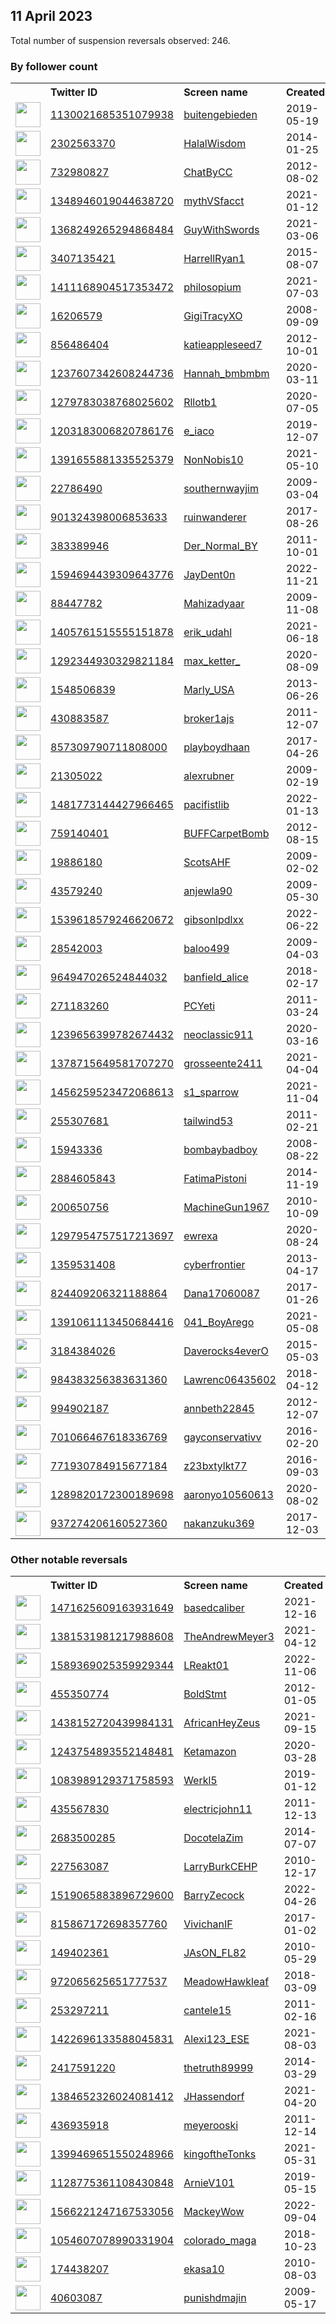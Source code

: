 
## 11 April 2023
Total number of suspension reversals observed: 246.

### By follower count
<table><tr><th></th><th align="left">Twitter ID</th><th align="left">Screen name</th>
<th align="left">Created</th><th align="left">Status</th><th align="left">Suspended</th><th align="left">Followers</th>
<tr><td><a href="https://pbs.twimg.com/profile_images/1130022182971760640/FlbICzEn_normal.jpg"><img src="https://pbs.twimg.com/profile_images/1130022182971760640/FlbICzEn_normal.jpg" width="40px" height="40px" align="center"/></a></td><td><a href="https://twitter.com/intent/user?user_id=1130021685351079938">1130021685351079938</a></td><td><a href="https://twitter.com/buitengebieden">buitengebieden</a></td><td>2019-05-19</td><td align="center"></td><td>2023-04-05</td><td>2393572</td></tr>
<tr><td><a href="https://pbs.twimg.com/profile_images/1673055811164155913/RKiK5x8g_normal.jpg"><img src="https://pbs.twimg.com/profile_images/1673055811164155913/RKiK5x8g_normal.jpg" width="40px" height="40px" align="center"/></a></td><td><a href="https://twitter.com/intent/user?user_id=2302563370">2302563370</a></td><td><a href="https://twitter.com/HalalWisdom">HalalWisdom</a></td><td>2014-01-25</td><td align="center"></td><td>2022-08-16</td><td>553274</td></tr>
<tr><td><a href="https://pbs.twimg.com/profile_images/1654198571577626635/OIDkPnq1_normal.jpg"><img src="https://pbs.twimg.com/profile_images/1654198571577626635/OIDkPnq1_normal.jpg" width="40px" height="40px" align="center"/></a></td><td><a href="https://twitter.com/intent/user?user_id=732980827">732980827</a></td><td><a href="https://twitter.com/ChatByCC">ChatByCC</a></td><td>2012-08-02</td><td align="center"></td><td></td><td>241450</td></tr>
<tr><td><a href="https://pbs.twimg.com/profile_images/1352665109877805056/v4EjQ76d_normal.jpg"><img src="https://pbs.twimg.com/profile_images/1352665109877805056/v4EjQ76d_normal.jpg" width="40px" height="40px" align="center"/></a></td><td><a href="https://twitter.com/intent/user?user_id=1348946019044638720">1348946019044638720</a></td><td><a href="https://twitter.com/mythVSfacct">mythVSfacct</a></td><td>2021-01-12</td><td align="center"></td><td></td><td>133801</td></tr>
<tr><td><a href="https://pbs.twimg.com/profile_images/1648034626319839255/L2a4Bjyv_normal.jpg"><img src="https://pbs.twimg.com/profile_images/1648034626319839255/L2a4Bjyv_normal.jpg" width="40px" height="40px" align="center"/></a></td><td><a href="https://twitter.com/intent/user?user_id=1368249265294868484">1368249265294868484</a></td><td><a href="https://twitter.com/GuyWithSwords">GuyWithSwords</a></td><td>2021-03-06</td><td align="center"></td><td>2023-03-30</td><td>90124</td></tr>
<tr><td><a href="https://pbs.twimg.com/profile_images/1337732644042395648/3f_j3V9V_normal.jpg"><img src="https://pbs.twimg.com/profile_images/1337732644042395648/3f_j3V9V_normal.jpg" width="40px" height="40px" align="center"/></a></td><td><a href="https://twitter.com/intent/user?user_id=3407135421">3407135421</a></td><td><a href="https://twitter.com/HarrellRyan1">HarrellRyan1</a></td><td>2015-08-07</td><td align="center"></td><td></td><td>30090</td></tr>
<tr><td><a href="https://pbs.twimg.com/profile_images/1631890248144924673/QYF2WMAj_normal.jpg"><img src="https://pbs.twimg.com/profile_images/1631890248144924673/QYF2WMAj_normal.jpg" width="40px" height="40px" align="center"/></a></td><td><a href="https://twitter.com/intent/user?user_id=1411168904517353472">1411168904517353472</a></td><td><a href="https://twitter.com/philosopium">philosopium</a></td><td>2021-07-03</td><td align="center"></td><td>2023-03-21</td><td>29669</td></tr>
<tr><td><a href="https://pbs.twimg.com/profile_images/945744976864010241/PPehARkJ_normal.jpg"><img src="https://pbs.twimg.com/profile_images/945744976864010241/PPehARkJ_normal.jpg" width="40px" height="40px" align="center"/></a></td><td><a href="https://twitter.com/intent/user?user_id=16206579">16206579</a></td><td><a href="https://twitter.com/GigiTracyXO">GigiTracyXO</a></td><td>2008-09-09</td><td align="center">🔒</td><td></td><td>18318</td></tr>
<tr><td><a href="https://pbs.twimg.com/profile_images/1652771839544901633/4UuTWHtE_normal.jpg"><img src="https://pbs.twimg.com/profile_images/1652771839544901633/4UuTWHtE_normal.jpg" width="40px" height="40px" align="center"/></a></td><td><a href="https://twitter.com/intent/user?user_id=856486404">856486404</a></td><td><a href="https://twitter.com/katieappleseed7">katieappleseed7</a></td><td>2012-10-01</td><td align="center"></td><td>2022-02-17</td><td>17988</td></tr>
<tr><td><a href="https://pbs.twimg.com/profile_images/1652877130752221185/gwEmZ5hC_normal.jpg"><img src="https://pbs.twimg.com/profile_images/1652877130752221185/gwEmZ5hC_normal.jpg" width="40px" height="40px" align="center"/></a></td><td><a href="https://twitter.com/intent/user?user_id=1237607342608244736">1237607342608244736</a></td><td><a href="https://twitter.com/Hannah_bmbmbm">Hannah_bmbmbm</a></td><td>2020-03-11</td><td align="center"></td><td>2022-11-25</td><td>14593</td></tr>
<tr><td><a href="https://pbs.twimg.com/profile_images/1642930752114372608/6LvDNJi9_normal.jpg"><img src="https://pbs.twimg.com/profile_images/1642930752114372608/6LvDNJi9_normal.jpg" width="40px" height="40px" align="center"/></a></td><td><a href="https://twitter.com/intent/user?user_id=1279783038768025602">1279783038768025602</a></td><td><a href="https://twitter.com/Rllotb1">Rllotb1</a></td><td>2020-07-05</td><td align="center"></td><td>2022-10-30</td><td>13275</td></tr>
<tr><td><a href="https://pbs.twimg.com/profile_images/1645805290607239168/Ncom-loi_normal.jpg"><img src="https://pbs.twimg.com/profile_images/1645805290607239168/Ncom-loi_normal.jpg" width="40px" height="40px" align="center"/></a></td><td><a href="https://twitter.com/intent/user?user_id=1203183006820786176">1203183006820786176</a></td><td><a href="https://twitter.com/e_iaco">e_iaco</a></td><td>2019-12-07</td><td align="center"></td><td></td><td>12484</td></tr>
<tr><td><a href="https://pbs.twimg.com/profile_images/1478366114094669833/dEcprbFX_normal.jpg"><img src="https://pbs.twimg.com/profile_images/1478366114094669833/dEcprbFX_normal.jpg" width="40px" height="40px" align="center"/></a></td><td><a href="https://twitter.com/intent/user?user_id=1391655881335525379">1391655881335525379</a></td><td><a href="https://twitter.com/NonNobis10">NonNobis10</a></td><td>2021-05-10</td><td align="center"></td><td>2022-07-29</td><td>9595</td></tr>
<tr><td><a href="https://pbs.twimg.com/profile_images/1248795615372488711/z7ceOU1u_normal.jpg"><img src="https://pbs.twimg.com/profile_images/1248795615372488711/z7ceOU1u_normal.jpg" width="40px" height="40px" align="center"/></a></td><td><a href="https://twitter.com/intent/user?user_id=22786490">22786490</a></td><td><a href="https://twitter.com/southernwayjim">southernwayjim</a></td><td>2009-03-04</td><td align="center"></td><td></td><td>8702</td></tr>
<tr><td><a href="https://pbs.twimg.com/profile_images/1679603817543880705/gDFUTNZx_normal.jpg"><img src="https://pbs.twimg.com/profile_images/1679603817543880705/gDFUTNZx_normal.jpg" width="40px" height="40px" align="center"/></a></td><td><a href="https://twitter.com/intent/user?user_id=901324398006853633">901324398006853633</a></td><td><a href="https://twitter.com/ruinwanderer">ruinwanderer</a></td><td>2017-08-26</td><td align="center"></td><td>2023-03-26</td><td>8188</td></tr>
<tr><td><a href="https://pbs.twimg.com/profile_images/1591510312372535296/7fE5oIZL_normal.jpg"><img src="https://pbs.twimg.com/profile_images/1591510312372535296/7fE5oIZL_normal.jpg" width="40px" height="40px" align="center"/></a></td><td><a href="https://twitter.com/intent/user?user_id=383389946">383389946</a></td><td><a href="https://twitter.com/Der_Normal_BY">Der_Normal_BY</a></td><td>2011-10-01</td><td align="center"></td><td>2023-04-04</td><td>8145</td></tr>
<tr><td><a href="https://abs.twimg.com/sticky/default_profile_images/default_profile_normal.png"><img src="https://abs.twimg.com/sticky/default_profile_images/default_profile_normal.png" width="40px" height="40px" align="center"/></a></td><td><a href="https://twitter.com/intent/user?user_id=1594694439309643776">1594694439309643776</a></td><td><a href="https://twitter.com/JayDent0n">JayDent0n</a></td><td>2022-11-21</td><td align="center">🚫</td><td>2023-04-08</td><td>8121</td></tr>
<tr><td><a href="https://pbs.twimg.com/profile_images/1624584601539584000/nMVC1QoR_normal.jpg"><img src="https://pbs.twimg.com/profile_images/1624584601539584000/nMVC1QoR_normal.jpg" width="40px" height="40px" align="center"/></a></td><td><a href="https://twitter.com/intent/user?user_id=88447782">88447782</a></td><td><a href="https://twitter.com/Mahizadyaar">Mahizadyaar</a></td><td>2009-11-08</td><td align="center"></td><td>2023-04-06</td><td>6836</td></tr>
<tr><td><a href="https://pbs.twimg.com/profile_images/1619232544536363008/vSJX2wpZ_normal.jpg"><img src="https://pbs.twimg.com/profile_images/1619232544536363008/vSJX2wpZ_normal.jpg" width="40px" height="40px" align="center"/></a></td><td><a href="https://twitter.com/intent/user?user_id=1405761515555151878">1405761515555151878</a></td><td><a href="https://twitter.com/erik_udahl">erik_udahl</a></td><td>2021-06-18</td><td align="center"></td><td>2022-05-13</td><td>6755</td></tr>
<tr><td><a href="https://pbs.twimg.com/profile_images/1648119384202792962/c-ygKI1s_normal.jpg"><img src="https://pbs.twimg.com/profile_images/1648119384202792962/c-ygKI1s_normal.jpg" width="40px" height="40px" align="center"/></a></td><td><a href="https://twitter.com/intent/user?user_id=1292344930329821184">1292344930329821184</a></td><td><a href="https://twitter.com/max_ketter_">max_ketter_</a></td><td>2020-08-09</td><td align="center"></td><td>2023-02-08</td><td>6199</td></tr>
<tr><td><a href="https://pbs.twimg.com/profile_images/1392986003179151362/1K9KtKmU_normal.jpg"><img src="https://pbs.twimg.com/profile_images/1392986003179151362/1K9KtKmU_normal.jpg" width="40px" height="40px" align="center"/></a></td><td><a href="https://twitter.com/intent/user?user_id=1548506839">1548506839</a></td><td><a href="https://twitter.com/Marly_USA">Marly_USA</a></td><td>2013-06-26</td><td align="center"></td><td></td><td>5541</td></tr>
<tr><td><a href="https://pbs.twimg.com/profile_images/1679316146/image_normal.jpg"><img src="https://pbs.twimg.com/profile_images/1679316146/image_normal.jpg" width="40px" height="40px" align="center"/></a></td><td><a href="https://twitter.com/intent/user?user_id=430883587">430883587</a></td><td><a href="https://twitter.com/broker1ajs">broker1ajs</a></td><td>2011-12-07</td><td align="center"></td><td></td><td>5442</td></tr>
<tr><td><a href="https://pbs.twimg.com/profile_images/1364203687703322629/TGceYi5T_normal.jpg"><img src="https://pbs.twimg.com/profile_images/1364203687703322629/TGceYi5T_normal.jpg" width="40px" height="40px" align="center"/></a></td><td><a href="https://twitter.com/intent/user?user_id=857309790711808000">857309790711808000</a></td><td><a href="https://twitter.com/playboydhaan">playboydhaan</a></td><td>2017-04-26</td><td align="center"></td><td>2023-02-14</td><td>5013</td></tr>
<tr><td><a href="https://pbs.twimg.com/profile_images/1394673478704537600/UwOToQoI_normal.jpg"><img src="https://pbs.twimg.com/profile_images/1394673478704537600/UwOToQoI_normal.jpg" width="40px" height="40px" align="center"/></a></td><td><a href="https://twitter.com/intent/user?user_id=21305022">21305022</a></td><td><a href="https://twitter.com/alexrubner">alexrubner</a></td><td>2009-02-19</td><td align="center"></td><td>2023-04-02</td><td>4848</td></tr>
<tr><td><a href="https://pbs.twimg.com/profile_images/1677047204517924864/G78OaNls_normal.jpg"><img src="https://pbs.twimg.com/profile_images/1677047204517924864/G78OaNls_normal.jpg" width="40px" height="40px" align="center"/></a></td><td><a href="https://twitter.com/intent/user?user_id=1481773144427966465">1481773144427966465</a></td><td><a href="https://twitter.com/pacifistlib">pacifistlib</a></td><td>2022-01-13</td><td align="center"></td><td></td><td>4367</td></tr>
<tr><td><a href="https://pbs.twimg.com/profile_images/925283385311817728/dqBG8gG0_normal.jpg"><img src="https://pbs.twimg.com/profile_images/925283385311817728/dqBG8gG0_normal.jpg" width="40px" height="40px" align="center"/></a></td><td><a href="https://twitter.com/intent/user?user_id=759140401">759140401</a></td><td><a href="https://twitter.com/BUFFCarpetBomb">BUFFCarpetBomb</a></td><td>2012-08-15</td><td align="center"></td><td>2022-11-10</td><td>4191</td></tr>
<tr><td><a href="https://pbs.twimg.com/profile_images/1441491686689890312/RYlB_5He_normal.jpg"><img src="https://pbs.twimg.com/profile_images/1441491686689890312/RYlB_5He_normal.jpg" width="40px" height="40px" align="center"/></a></td><td><a href="https://twitter.com/intent/user?user_id=19886180">19886180</a></td><td><a href="https://twitter.com/ScotsAHF">ScotsAHF</a></td><td>2009-02-02</td><td align="center"></td><td>2022-03-15</td><td>4070</td></tr>
<tr><td><a href="https://pbs.twimg.com/profile_images/1662219429378240514/b7ZRKqVM_normal.jpg"><img src="https://pbs.twimg.com/profile_images/1662219429378240514/b7ZRKqVM_normal.jpg" width="40px" height="40px" align="center"/></a></td><td><a href="https://twitter.com/intent/user?user_id=43579240">43579240</a></td><td><a href="https://twitter.com/anjewla90">anjewla90</a></td><td>2009-05-30</td><td align="center"></td><td></td><td>3735</td></tr>
<tr><td><a href="https://pbs.twimg.com/profile_images/1645428062861815809/7EfrQcky_normal.jpg"><img src="https://pbs.twimg.com/profile_images/1645428062861815809/7EfrQcky_normal.jpg" width="40px" height="40px" align="center"/></a></td><td><a href="https://twitter.com/intent/user?user_id=1539618579246620672">1539618579246620672</a></td><td><a href="https://twitter.com/gibsonlpdlxx">gibsonlpdlxx</a></td><td>2022-06-22</td><td align="center"></td><td>2022-12-24</td><td>3715</td></tr>
<tr><td><a href="https://pbs.twimg.com/profile_images/1004922467343794177/k4wiIa97_normal.jpg"><img src="https://pbs.twimg.com/profile_images/1004922467343794177/k4wiIa97_normal.jpg" width="40px" height="40px" align="center"/></a></td><td><a href="https://twitter.com/intent/user?user_id=28542003">28542003</a></td><td><a href="https://twitter.com/baloo499">baloo499</a></td><td>2009-04-03</td><td align="center"></td><td></td><td>3374</td></tr>
<tr><td><a href="https://pbs.twimg.com/profile_images/1539240635504418817/U6d2kCRy_normal.jpg"><img src="https://pbs.twimg.com/profile_images/1539240635504418817/U6d2kCRy_normal.jpg" width="40px" height="40px" align="center"/></a></td><td><a href="https://twitter.com/intent/user?user_id=964947026524844032">964947026524844032</a></td><td><a href="https://twitter.com/banfield_alice">banfield_alice</a></td><td>2018-02-17</td><td align="center"></td><td>2022-09-01</td><td>3029</td></tr>
<tr><td><a href="https://pbs.twimg.com/profile_images/1641317263851638785/uJp-PfH3_normal.jpg"><img src="https://pbs.twimg.com/profile_images/1641317263851638785/uJp-PfH3_normal.jpg" width="40px" height="40px" align="center"/></a></td><td><a href="https://twitter.com/intent/user?user_id=271183260">271183260</a></td><td><a href="https://twitter.com/PCYeti">PCYeti</a></td><td>2011-03-24</td><td align="center"></td><td>2023-04-01</td><td>2887</td></tr>
<tr><td><a href="https://pbs.twimg.com/profile_images/1570952351371894784/UErR5C6H_normal.jpg"><img src="https://pbs.twimg.com/profile_images/1570952351371894784/UErR5C6H_normal.jpg" width="40px" height="40px" align="center"/></a></td><td><a href="https://twitter.com/intent/user?user_id=1239656399782674432">1239656399782674432</a></td><td><a href="https://twitter.com/neoclassic911">neoclassic911</a></td><td>2020-03-16</td><td align="center">🚫</td><td>2022-11-03</td><td>2856</td></tr>
<tr><td><a href="https://pbs.twimg.com/profile_images/1645712836964777984/EnHkMroK_normal.jpg"><img src="https://pbs.twimg.com/profile_images/1645712836964777984/EnHkMroK_normal.jpg" width="40px" height="40px" align="center"/></a></td><td><a href="https://twitter.com/intent/user?user_id=1378715649581707270">1378715649581707270</a></td><td><a href="https://twitter.com/grosseente2411">grosseente2411</a></td><td>2021-04-04</td><td align="center">🔒</td><td></td><td>2616</td></tr>
<tr><td><a href="https://pbs.twimg.com/profile_images/1456259846932602893/bQN5DIF2_normal.jpg"><img src="https://pbs.twimg.com/profile_images/1456259846932602893/bQN5DIF2_normal.jpg" width="40px" height="40px" align="center"/></a></td><td><a href="https://twitter.com/intent/user?user_id=1456259523472068613">1456259523472068613</a></td><td><a href="https://twitter.com/s1_sparrow">s1_sparrow</a></td><td>2021-11-04</td><td align="center"></td><td>2022-10-28</td><td>2400</td></tr>
<tr><td><a href="https://pbs.twimg.com/profile_images/1675897474115055616/V-rzIog6_normal.jpg"><img src="https://pbs.twimg.com/profile_images/1675897474115055616/V-rzIog6_normal.jpg" width="40px" height="40px" align="center"/></a></td><td><a href="https://twitter.com/intent/user?user_id=255307681">255307681</a></td><td><a href="https://twitter.com/tailwind53">tailwind53</a></td><td>2011-02-21</td><td align="center"></td><td></td><td>2358</td></tr>
<tr><td><a href="https://pbs.twimg.com/profile_images/1500195065494482954/zFtsVrPf_normal.jpg"><img src="https://pbs.twimg.com/profile_images/1500195065494482954/zFtsVrPf_normal.jpg" width="40px" height="40px" align="center"/></a></td><td><a href="https://twitter.com/intent/user?user_id=15943336">15943336</a></td><td><a href="https://twitter.com/bombaybadboy">bombaybadboy</a></td><td>2008-08-22</td><td align="center"></td><td>2022-11-29</td><td>2354</td></tr>
<tr><td><a href="https://pbs.twimg.com/profile_images/1666185336572063745/bKr_tFlt_normal.jpg"><img src="https://pbs.twimg.com/profile_images/1666185336572063745/bKr_tFlt_normal.jpg" width="40px" height="40px" align="center"/></a></td><td><a href="https://twitter.com/intent/user?user_id=2884605843">2884605843</a></td><td><a href="https://twitter.com/FatimaPistoni">FatimaPistoni</a></td><td>2014-11-19</td><td align="center"></td><td>2022-11-29</td><td>2314</td></tr>
<tr><td><a href="https://pbs.twimg.com/profile_images/1630134743374127105/GlikRWFY_normal.jpg"><img src="https://pbs.twimg.com/profile_images/1630134743374127105/GlikRWFY_normal.jpg" width="40px" height="40px" align="center"/></a></td><td><a href="https://twitter.com/intent/user?user_id=200650756">200650756</a></td><td><a href="https://twitter.com/MachineGun1967">MachineGun1967</a></td><td>2010-10-09</td><td align="center"></td><td>2023-04-03</td><td>2248</td></tr>
<tr><td><a href="https://pbs.twimg.com/profile_images/1561024402086678528/-pA6yKsc_normal.jpg"><img src="https://pbs.twimg.com/profile_images/1561024402086678528/-pA6yKsc_normal.jpg" width="40px" height="40px" align="center"/></a></td><td><a href="https://twitter.com/intent/user?user_id=1297954757517213697">1297954757517213697</a></td><td><a href="https://twitter.com/ewrexa">ewrexa</a></td><td>2020-08-24</td><td align="center"></td><td>2023-01-16</td><td>2166</td></tr>
<tr><td><a href="https://pbs.twimg.com/profile_images/1676946083618996224/Lu7Qq-qG_normal.jpg"><img src="https://pbs.twimg.com/profile_images/1676946083618996224/Lu7Qq-qG_normal.jpg" width="40px" height="40px" align="center"/></a></td><td><a href="https://twitter.com/intent/user?user_id=1359531408">1359531408</a></td><td><a href="https://twitter.com/cyberfrontier">cyberfrontier</a></td><td>2013-04-17</td><td align="center"></td><td></td><td>2157</td></tr>
<tr><td><a href="https://pbs.twimg.com/profile_images/850326764190650368/zuCbsu2p_normal.jpg"><img src="https://pbs.twimg.com/profile_images/850326764190650368/zuCbsu2p_normal.jpg" width="40px" height="40px" align="center"/></a></td><td><a href="https://twitter.com/intent/user?user_id=824409206321188864">824409206321188864</a></td><td><a href="https://twitter.com/Dana17060087">Dana17060087</a></td><td>2017-01-26</td><td align="center"></td><td></td><td>2152</td></tr>
<tr><td><a href="https://pbs.twimg.com/profile_images/1678128197584531458/K1jxFRU7_normal.jpg"><img src="https://pbs.twimg.com/profile_images/1678128197584531458/K1jxFRU7_normal.jpg" width="40px" height="40px" align="center"/></a></td><td><a href="https://twitter.com/intent/user?user_id=1391061113450684416">1391061113450684416</a></td><td><a href="https://twitter.com/041_BoyArego">041_BoyArego</a></td><td>2021-05-08</td><td align="center"></td><td>2023-03-29</td><td>2144</td></tr>
<tr><td><a href="https://pbs.twimg.com/profile_images/903358604064899072/s_0wb8LS_normal.jpg"><img src="https://pbs.twimg.com/profile_images/903358604064899072/s_0wb8LS_normal.jpg" width="40px" height="40px" align="center"/></a></td><td><a href="https://twitter.com/intent/user?user_id=3184384026">3184384026</a></td><td><a href="https://twitter.com/Daverocks4everO">Daverocks4everO</a></td><td>2015-05-03</td><td align="center"></td><td>2023-04-09</td><td>2126</td></tr>
<tr><td><a href="https://pbs.twimg.com/profile_images/1642147516757028864/J3ChxvoB_normal.jpg"><img src="https://pbs.twimg.com/profile_images/1642147516757028864/J3ChxvoB_normal.jpg" width="40px" height="40px" align="center"/></a></td><td><a href="https://twitter.com/intent/user?user_id=984383256383631360">984383256383631360</a></td><td><a href="https://twitter.com/Lawrenc06435602">Lawrenc06435602</a></td><td>2018-04-12</td><td align="center"></td><td>2023-04-06</td><td>2100</td></tr>
<tr><td><a href="https://pbs.twimg.com/profile_images/961056315224113152/_LmMTiZB_normal.jpg"><img src="https://pbs.twimg.com/profile_images/961056315224113152/_LmMTiZB_normal.jpg" width="40px" height="40px" align="center"/></a></td><td><a href="https://twitter.com/intent/user?user_id=994902187">994902187</a></td><td><a href="https://twitter.com/annbeth22845">annbeth22845</a></td><td>2012-12-07</td><td align="center"></td><td></td><td>2090</td></tr>
<tr><td><a href="https://pbs.twimg.com/profile_images/1645555619355836416/2XFNqzQB_normal.jpg"><img src="https://pbs.twimg.com/profile_images/1645555619355836416/2XFNqzQB_normal.jpg" width="40px" height="40px" align="center"/></a></td><td><a href="https://twitter.com/intent/user?user_id=701066467618336769">701066467618336769</a></td><td><a href="https://twitter.com/gayconservativv">gayconservativv</a></td><td>2016-02-20</td><td align="center"></td><td></td><td>2042</td></tr>
<tr><td><a href="https://pbs.twimg.com/profile_images/1676893758091313153/7aDyYsSg_normal.jpg"><img src="https://pbs.twimg.com/profile_images/1676893758091313153/7aDyYsSg_normal.jpg" width="40px" height="40px" align="center"/></a></td><td><a href="https://twitter.com/intent/user?user_id=771930784915677184">771930784915677184</a></td><td><a href="https://twitter.com/z23bxtylkt77">z23bxtylkt77</a></td><td>2016-09-03</td><td align="center">🔒</td><td></td><td>1983</td></tr>
<tr><td><a href="https://pbs.twimg.com/profile_images/1507873985651949569/cOQ3SyO2_normal.jpg"><img src="https://pbs.twimg.com/profile_images/1507873985651949569/cOQ3SyO2_normal.jpg" width="40px" height="40px" align="center"/></a></td><td><a href="https://twitter.com/intent/user?user_id=1289820172300189698">1289820172300189698</a></td><td><a href="https://twitter.com/aaronyo10560613">aaronyo10560613</a></td><td>2020-08-02</td><td align="center"></td><td>2022-09-11</td><td>1916</td></tr>
<tr><td><a href="https://pbs.twimg.com/profile_images/1386877386038210567/z2kZWahr_normal.jpg"><img src="https://pbs.twimg.com/profile_images/1386877386038210567/z2kZWahr_normal.jpg" width="40px" height="40px" align="center"/></a></td><td><a href="https://twitter.com/intent/user?user_id=937274206160527360">937274206160527360</a></td><td><a href="https://twitter.com/nakanzuku369">nakanzuku369</a></td><td>2017-12-03</td><td align="center">🚫</td><td>2022-03-02</td><td>1866</td></tr>
</table>

### Other notable reversals
<table><tr><th></th><th align="left">Twitter ID</th><th align="left">Screen name</th>
<th align="left">Created</th><th align="left">Status</th><th align="left">Suspended</th><th align="left">Followers</th>
<tr><td><a href="https://pbs.twimg.com/profile_images/1671684793464152065/vfLTVtWO_normal.jpg"><img src="https://pbs.twimg.com/profile_images/1671684793464152065/vfLTVtWO_normal.jpg" width="40px" height="40px" align="center"/></a></td><td><a href="https://twitter.com/intent/user?user_id=1471625609163931649">1471625609163931649</a></td><td><a href="https://twitter.com/basedcaliber">basedcaliber</a></td><td>2021-12-16</td><td align="center"></td><td>2022-03-23</td><td>266</td></tr>
<tr><td><a href="https://pbs.twimg.com/profile_images/1594214421873557505/fJXZMyBY_normal.jpg"><img src="https://pbs.twimg.com/profile_images/1594214421873557505/fJXZMyBY_normal.jpg" width="40px" height="40px" align="center"/></a></td><td><a href="https://twitter.com/intent/user?user_id=1381531981217988608">1381531981217988608</a></td><td><a href="https://twitter.com/TheAndrewMeyer3">TheAndrewMeyer3</a></td><td>2021-04-12</td><td align="center"></td><td>2022-12-13</td><td>1125</td></tr>
<tr><td><a href="https://pbs.twimg.com/profile_images/1644465309108125696/FpliQk9G_normal.jpg"><img src="https://pbs.twimg.com/profile_images/1644465309108125696/FpliQk9G_normal.jpg" width="40px" height="40px" align="center"/></a></td><td><a href="https://twitter.com/intent/user?user_id=1589369025359929344">1589369025359929344</a></td><td><a href="https://twitter.com/LReakt01">LReakt01</a></td><td>2022-11-06</td><td align="center"></td><td>2023-04-07</td><td>357</td></tr>
<tr><td><a href="https://pbs.twimg.com/profile_images/1741652789/RJ_Iowa_City_2010_normal.JPEG"><img src="https://pbs.twimg.com/profile_images/1741652789/RJ_Iowa_City_2010_normal.JPEG" width="40px" height="40px" align="center"/></a></td><td><a href="https://twitter.com/intent/user?user_id=455350774">455350774</a></td><td><a href="https://twitter.com/BoldStmt">BoldStmt</a></td><td>2012-01-05</td><td align="center">🔒</td><td>2023-03-31</td><td>50</td></tr>
<tr><td><a href="https://pbs.twimg.com/profile_images/1438154701623767044/MM2WHUIN_normal.jpg"><img src="https://pbs.twimg.com/profile_images/1438154701623767044/MM2WHUIN_normal.jpg" width="40px" height="40px" align="center"/></a></td><td><a href="https://twitter.com/intent/user?user_id=1438152720439984131">1438152720439984131</a></td><td><a href="https://twitter.com/AfricanHeyZeus">AfricanHeyZeus</a></td><td>2021-09-15</td><td align="center"></td><td>2023-04-03</td><td>167</td></tr>
<tr><td><a href="https://pbs.twimg.com/profile_images/1536628727131480065/wch8CyK2_normal.jpg"><img src="https://pbs.twimg.com/profile_images/1536628727131480065/wch8CyK2_normal.jpg" width="40px" height="40px" align="center"/></a></td><td><a href="https://twitter.com/intent/user?user_id=1243754893552148481">1243754893552148481</a></td><td><a href="https://twitter.com/Ketamazon">Ketamazon</a></td><td>2020-03-28</td><td align="center">🚫</td><td>2022-11-12</td><td>883</td></tr>
<tr><td><a href="https://pbs.twimg.com/profile_images/1544274168321085442/ouTXNvOQ_normal.jpg"><img src="https://pbs.twimg.com/profile_images/1544274168321085442/ouTXNvOQ_normal.jpg" width="40px" height="40px" align="center"/></a></td><td><a href="https://twitter.com/intent/user?user_id=1083989129371758593">1083989129371758593</a></td><td><a href="https://twitter.com/Werkl5">Werkl5</a></td><td>2019-01-12</td><td align="center"></td><td>2023-04-02</td><td>24</td></tr>
<tr><td><a href="https://pbs.twimg.com/profile_images/1220290591239610369/yR-VHb8r_normal.jpg"><img src="https://pbs.twimg.com/profile_images/1220290591239610369/yR-VHb8r_normal.jpg" width="40px" height="40px" align="center"/></a></td><td><a href="https://twitter.com/intent/user?user_id=435567830">435567830</a></td><td><a href="https://twitter.com/electricjohn11">electricjohn11</a></td><td>2011-12-13</td><td align="center">🚫</td><td>2023-04-02</td><td>1018</td></tr>
<tr><td><a href="https://pbs.twimg.com/profile_images/1267051342343872512/NgDPVHHc_normal.jpg"><img src="https://pbs.twimg.com/profile_images/1267051342343872512/NgDPVHHc_normal.jpg" width="40px" height="40px" align="center"/></a></td><td><a href="https://twitter.com/intent/user?user_id=2683500285">2683500285</a></td><td><a href="https://twitter.com/DocotelaZim">DocotelaZim</a></td><td>2014-07-07</td><td align="center"></td><td>2023-03-31</td><td>165</td></tr>
<tr><td><a href="https://pbs.twimg.com/profile_images/2550000114/svei0zxy2hpg5hk3pozk_normal.jpeg"><img src="https://pbs.twimg.com/profile_images/2550000114/svei0zxy2hpg5hk3pozk_normal.jpeg" width="40px" height="40px" align="center"/></a></td><td><a href="https://twitter.com/intent/user?user_id=227563087">227563087</a></td><td><a href="https://twitter.com/LarryBurkCEHP">LarryBurkCEHP</a></td><td>2010-12-17</td><td align="center"></td><td>2022-08-01</td><td>1703</td></tr>
<tr><td><a href="https://pbs.twimg.com/profile_images/1618643284057886720/ZTpUcZo2_normal.jpg"><img src="https://pbs.twimg.com/profile_images/1618643284057886720/ZTpUcZo2_normal.jpg" width="40px" height="40px" align="center"/></a></td><td><a href="https://twitter.com/intent/user?user_id=1519065883896729600">1519065883896729600</a></td><td><a href="https://twitter.com/BarryZecock">BarryZecock</a></td><td>2022-04-26</td><td align="center"></td><td>2023-03-30</td><td>7</td></tr>
<tr><td><a href="https://pbs.twimg.com/profile_images/1645639673597906945/kYx-4Id-_normal.jpg"><img src="https://pbs.twimg.com/profile_images/1645639673597906945/kYx-4Id-_normal.jpg" width="40px" height="40px" align="center"/></a></td><td><a href="https://twitter.com/intent/user?user_id=815867172698357760">815867172698357760</a></td><td><a href="https://twitter.com/VivichanIF">VivichanIF</a></td><td>2017-01-02</td><td align="center"></td><td>2023-03-18</td><td>726</td></tr>
<tr><td><a href="https://pbs.twimg.com/profile_images/1654537626483826691/NXU0NaTO_normal.jpg"><img src="https://pbs.twimg.com/profile_images/1654537626483826691/NXU0NaTO_normal.jpg" width="40px" height="40px" align="center"/></a></td><td><a href="https://twitter.com/intent/user?user_id=149402361">149402361</a></td><td><a href="https://twitter.com/JAsON_FL82">JAsON_FL82</a></td><td>2010-05-29</td><td align="center"></td><td>2022-11-09</td><td>610</td></tr>
<tr><td><a href="https://pbs.twimg.com/profile_images/1586698337629212672/7sMKElB0_normal.jpg"><img src="https://pbs.twimg.com/profile_images/1586698337629212672/7sMKElB0_normal.jpg" width="40px" height="40px" align="center"/></a></td><td><a href="https://twitter.com/intent/user?user_id=972065625651777537">972065625651777537</a></td><td><a href="https://twitter.com/MeadowHawkleaf">MeadowHawkleaf</a></td><td>2018-03-09</td><td align="center"></td><td>2023-04-01</td><td>703</td></tr>
<tr><td><a href="https://pbs.twimg.com/profile_images/1643568773851480064/2wrDzgcL_normal.jpg"><img src="https://pbs.twimg.com/profile_images/1643568773851480064/2wrDzgcL_normal.jpg" width="40px" height="40px" align="center"/></a></td><td><a href="https://twitter.com/intent/user?user_id=253297211">253297211</a></td><td><a href="https://twitter.com/cantele15">cantele15</a></td><td>2011-02-16</td><td align="center"></td><td>2023-03-22</td><td>344</td></tr>
<tr><td><a href="https://pbs.twimg.com/profile_images/1432823547043500044/d4PR7J4Y_normal.jpg"><img src="https://pbs.twimg.com/profile_images/1432823547043500044/d4PR7J4Y_normal.jpg" width="40px" height="40px" align="center"/></a></td><td><a href="https://twitter.com/intent/user?user_id=1422696133588045831">1422696133588045831</a></td><td><a href="https://twitter.com/Alexi123_ESE">Alexi123_ESE</a></td><td>2021-08-03</td><td align="center"></td><td>2023-03-20</td><td>34</td></tr>
<tr><td><a href="https://pbs.twimg.com/profile_images/1641110522056564736/4wkJeZGz_normal.jpg"><img src="https://pbs.twimg.com/profile_images/1641110522056564736/4wkJeZGz_normal.jpg" width="40px" height="40px" align="center"/></a></td><td><a href="https://twitter.com/intent/user?user_id=2417591220">2417591220</a></td><td><a href="https://twitter.com/thetruth89999">thetruth89999</a></td><td>2014-03-29</td><td align="center"></td><td>2023-04-01</td><td>33</td></tr>
<tr><td><a href="https://pbs.twimg.com/profile_images/1384881163987210245/7A4t5MXt_normal.jpg"><img src="https://pbs.twimg.com/profile_images/1384881163987210245/7A4t5MXt_normal.jpg" width="40px" height="40px" align="center"/></a></td><td><a href="https://twitter.com/intent/user?user_id=1384652326024081412">1384652326024081412</a></td><td><a href="https://twitter.com/JHassendorf">JHassendorf</a></td><td>2021-04-20</td><td align="center">🔒</td><td>2022-11-23</td><td>91</td></tr>
<tr><td><a href="https://pbs.twimg.com/profile_images/1641334239634268161/P_aP9Wxe_normal.jpg"><img src="https://pbs.twimg.com/profile_images/1641334239634268161/P_aP9Wxe_normal.jpg" width="40px" height="40px" align="center"/></a></td><td><a href="https://twitter.com/intent/user?user_id=436935918">436935918</a></td><td><a href="https://twitter.com/meyerooski">meyerooski</a></td><td>2011-12-14</td><td align="center"></td><td>2023-04-01</td><td>68</td></tr>
<tr><td><a href="https://pbs.twimg.com/profile_images/1453570339254980609/80Qy-EDh_normal.jpg"><img src="https://pbs.twimg.com/profile_images/1453570339254980609/80Qy-EDh_normal.jpg" width="40px" height="40px" align="center"/></a></td><td><a href="https://twitter.com/intent/user?user_id=1399469651550248966">1399469651550248966</a></td><td><a href="https://twitter.com/kingoftheTonks">kingoftheTonks</a></td><td>2021-05-31</td><td align="center"></td><td>2023-01-02</td><td>17</td></tr>
<tr><td><a href="https://pbs.twimg.com/profile_images/1643704849421463552/WCfumES6_normal.jpg"><img src="https://pbs.twimg.com/profile_images/1643704849421463552/WCfumES6_normal.jpg" width="40px" height="40px" align="center"/></a></td><td><a href="https://twitter.com/intent/user?user_id=1128775361108430848">1128775361108430848</a></td><td><a href="https://twitter.com/ArnieV101">ArnieV101</a></td><td>2019-05-15</td><td align="center"></td><td>2023-03-31</td><td>80</td></tr>
<tr><td><a href="https://pbs.twimg.com/profile_images/1566223174341169152/Wo_erucv_normal.jpg"><img src="https://pbs.twimg.com/profile_images/1566223174341169152/Wo_erucv_normal.jpg" width="40px" height="40px" align="center"/></a></td><td><a href="https://twitter.com/intent/user?user_id=1566221247167533056">1566221247167533056</a></td><td><a href="https://twitter.com/MackeyWow">MackeyWow</a></td><td>2022-09-04</td><td align="center">🚫</td><td>2022-11-23</td><td>283</td></tr>
<tr><td><a href="https://pbs.twimg.com/profile_images/1054608155827568640/uF1A4xiJ_normal.jpg"><img src="https://pbs.twimg.com/profile_images/1054608155827568640/uF1A4xiJ_normal.jpg" width="40px" height="40px" align="center"/></a></td><td><a href="https://twitter.com/intent/user?user_id=1054607078990331904">1054607078990331904</a></td><td><a href="https://twitter.com/colorado_maga">colorado_maga</a></td><td>2018-10-23</td><td align="center"></td><td>2022-10-29</td><td>1863</td></tr>
<tr><td><a href="https://pbs.twimg.com/profile_images/884457731838664704/QqdMPCM0_normal.jpg"><img src="https://pbs.twimg.com/profile_images/884457731838664704/QqdMPCM0_normal.jpg" width="40px" height="40px" align="center"/></a></td><td><a href="https://twitter.com/intent/user?user_id=174438207">174438207</a></td><td><a href="https://twitter.com/ekasa10">ekasa10</a></td><td>2010-08-03</td><td align="center">🚫</td><td>2023-03-22</td><td>9</td></tr>
<tr><td><a href="https://pbs.twimg.com/profile_images/1647901790699163653/LWM9FGes_normal.jpg"><img src="https://pbs.twimg.com/profile_images/1647901790699163653/LWM9FGes_normal.jpg" width="40px" height="40px" align="center"/></a></td><td><a href="https://twitter.com/intent/user?user_id=40603087">40603087</a></td><td><a href="https://twitter.com/punishdmajin">punishdmajin</a></td><td>2009-05-17</td><td align="center"></td><td>2023-04-06</td><td>137</td></tr>
</table>
